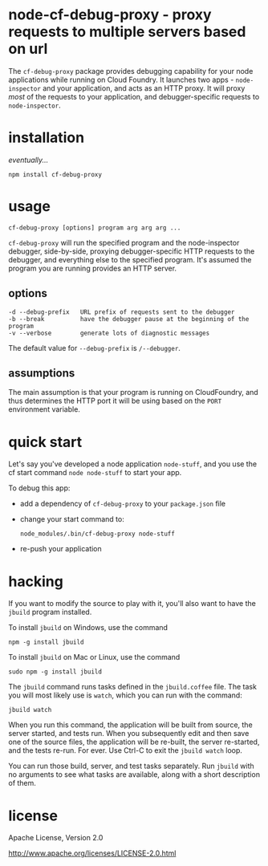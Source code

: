 node-cf-debug-proxy - proxy requests to multiple servers based on url
================================================================================

The `cf-debug-proxy` package provides debugging capability for your node
applications while running on Cloud Foundry.  It launches two apps -
`node-inspector` and your application, and acts as an HTTP proxy.  It will
proxy *most* of the requests to your application, and debugger-specific
requests to `node-inspector`.



installation
================================================================================

*eventually...*

    npm install cf-debug-proxy



usage
================================================================================

    cf-debug-proxy [options] program arg arg arg ...

`cf-debug-proxy` will run the specified program and the node-inspector debugger,
side-by-side, proxying debugger-specific HTTP requests to the debugger, and
everything else to the specified program.  It's assumed the program you are
running provides an HTTP server.

options
--------------------------------------------------------------------------------

    -d --debug-prefix   URL prefix of requests sent to the debugger
    -b --break          have the debugger pause at the beginning of the program
    -v --verbose        generate lots of diagnostic messages

The default value for `--debug-prefix` is `/--debugger`.

assumptions
--------------------------------------------------------------------------------

The main assumption is that your program is running on CloudFoundry, and thus
determines the HTTP port it will be using based on the `PORT` environment
variable.



quick start
================================================================================

Let's say you've developed a node application `node-stuff`, and you use the
cf start command `node node-stuff` to start your app.  

To debug this app:

* add a dependency of `cf-debug-proxy` to your `package.json` file

* change your start command to:

      node_modules/.bin/cf-debug-proxy node-stuff

* re-push your application



hacking
================================================================================

If you want to modify the source to play with it, you'll also want to have the
`jbuild` program installed.

To install `jbuild` on Windows, use the command

    npm -g install jbuild

To install `jbuild` on Mac or Linux, use the command

    sudo npm -g install jbuild

The `jbuild` command runs tasks defined in the `jbuild.coffee` file.  The
task you will most likely use is `watch`, which you can run with the
command:

    jbuild watch

When you run this command, the application will be built from source, the server
started, and tests run.  When you subsequently edit and then save one of the
source files, the application will be re-built, the server re-started, and the
tests re-run.  For ever.  Use Ctrl-C to exit the `jbuild watch` loop.

You can run those build, server, and test tasks separately.  Run `jbuild`
with no arguments to see what tasks are available, along with a short
description of them.



license
================================================================================

Apache License, Version 2.0

<http://www.apache.org/licenses/LICENSE-2.0.html>

